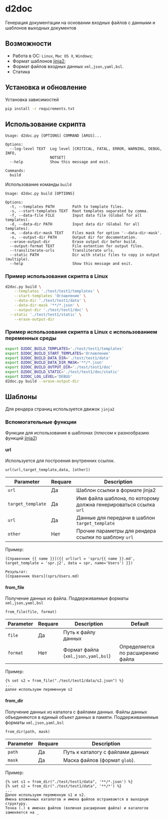 
# d2doc
Генерация документации на основании входных файлов с данными и шаблонов выходных документов

## Возможности
* Работа в ОС: `Linux`, `Mac OS X`, `Windows`;
* Формат шаблонов [jinja2](https://jinja.palletsprojects.com/);
* Формат файлов входных данных `xml,json,yaml,bsl`.
* Статика

## Установка и обновление
Установка зависимостей
```sh
pip install -r requirements.txt
```

## Использование скрипта
```
Usage: d2doc.py [OPTIONS] COMMAND [ARGS]...

Options:
  --log-level TEXT  Log level [CRITICAL, FATAL, ERROR, WARNING, DEBUG, INFO,
                    NOTSET]                 
  --help            Show this message and exit.

Commands:
  build
```  
Использование команды `build`
```
Usage: d2doc.py build [OPTIONS]

Options:
  -t, --templates PATH        Path to template files.
  -s, --start-templates TEXT  Root templates separated by comma.
  -f, --data-file FILE        Input data file (Global for all templates).
  -d, --data-dir PATH         Input data dir (Global for all templates).
  -m, --data-dir-mask TEXT    Files mask for option '--data-dir-mask'.
  -o, --output-dir PATH       Output dir for documentation.
  --erase-output-dir          Erase output dir befor build.
  --output-format TEXT        File extention for output files.
  --transliterate-urls        Transliterate urls.
  --static PATH               Dir with static files to copy in output (multiple).
  --help                      Show this message and exit.
```


### Пример использования скрипта в Linux
```sh
d2doc.py build \
	--templates './test/test1/templates' \
	--start-templates 'Оглавление' \
	--data-dir './test/test1/data' \
	--data-dir-mask '**/*.json' \
	--output-dir './test/test1/doc' \
  --static './test/test1/static' \
	--erase-output-dir
```

### Пример использования скрипта в Linux c использованием переменных среды
```sh
export D2DOC_BUILD_TEMPLATES='./test/test1/templates'
export D2DOC_BUILD_START_TEMPLATES='Оглавление'
export D2DOC_BUILD_DATA_DIR='./test/test1/data'
export D2DOC_BUILD_DATA_DIR_MASK='**/*.json'
export D2DOC_BUILD_OUTPUT_DIR='./test/test1/doc'
export D2DOC_BUILD_STATIC='./test/test1/doc/static'
export D2DOC_LOG_LEVEL='DEBUG'
d2doc.py build --erase-output-dir
```

## Шаблоны
Для рендера страниц используется движок `jinja2`

### Вспомогательные функции
Функции для использования в шаблонах (плюсом к разнообразию функций [jinja2](https://jinja.palletsprojects.com/))

#### url
Используется для построения внутренних ссылок.

```
url(url,target_template,data, [other])
```
| Parameter | Requare|Description |
| --- | --- | --- |
| `url` | Да | Шаблон ссылки в формате jinja2 |
| `target_template` | Да | Имя файла шаблона, по которому должна генерироваться ссылка `url` |
| `url` | Да | Данные для передачи в шаблон `target_template` |
| `other` | Нет | Прочие параметры для рендера ссылки по шаблону `url` |

Пример:
```
[Справочник {{ name }}]({{ url(url = 'sprs/{{ name }}.md', target_template = 'spr.j2', data = spr, name='Users') }})

Результат:
[Справочник Users](sprs/Users.md) 
```

#### from_file
Получение данных из файла. Поддерживаемые форматы `xml,json,yaml,bsl` 

```
from_file(file, format)
```

| Parameter | Requare|Description | Default
| --- | --- | --- | --- |
| `file` | Да | Путь к файлу данных | |
| `format` | Нет | Формат файла (`xml,json,yaml,bsl`) | Определяется по расширению файла |

Пример:
```
{% set s2 = from_file("./test/test1/data/s2.json") %}
...
далее используем переменную s2
```

#### from_dir
Получение данных из каталога с файлами данных. Файлы данных объединяются в единый объект данных в памяти. Поддерживаниемые форматы `xml,json,yaml,bsl` 

```
from_dir(path, mask)
```

| Parameter | Requare|Description|
| --- | --- | --- |
| `path` | Да | Путь к каталогу с файлами данных |
| `mask` | Да | Маска файлов (формат `glob`).|

Пример:
```
{% set s1 = from_dir("./test/test1/data", '**/*.json') %}
{% set s2 = from_dir("./test/test1/data", '**/*') %}
...
Далее используем переменную s1 и s2. 
Имена вложенных каталогов и имена файлов встраиваются в выходную структуру. 
Точка (.) в именах файлов (включая расширение файла) и каталогов заменяется на _
```
